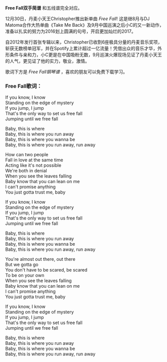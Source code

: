 

**Free Fall双手简谱** 和五线谱完全对应。

12月30日，丹麦小天王Christopher推出新单曲 _Free Fall_! 这是继8月与DJ Matoma合作大热单曲《Take Me
Back》及9月中国巡演之后小C的又一新动作，准备以扎实的努力为2016划上圆满的句号，开启更加灿烂的2017。

自2012年发行首张专辑以来，Christopher已收割6座极具分量的丹麦音乐奖项，斩获无数榜单冠军，并在Spotify上累计超过一亿流量！凭借出众的音乐才华，外形条件与亲和力，小C更是在中国吸粉无数，9月巡演火爆现场见证了丹麦小天王的人气，更见证了他的实力，敬业，激情。

歌词下方是 _Free Fall钢琴谱_ ，喜欢的朋友可以免费下载学习。

### Free Fall歌词：

If you know, I know  
Standing on the edge of mystery  
If you jump, I jump  
That's the only way to set us free fall  
Jumping until we free fall

Baby, this is where  
Baby, this is where you run away  
Baby, this is where you wanna be  
Baby, this is where you run away, run away

How can two people  
Fall in love at the same time  
Acting like it's not possible  
We're both in denial  
When you see the leaves falling  
Baby know that you can lean on me  
I can't promise anything  
You just gotta trust me, baby

If you know, I know  
Standing on the edge of mystery  
If you jump, I jump  
That's the only way to set us free fall  
Jumping until we free fall

Baby, this is where  
Baby, this is where you run away  
Baby, this is where you wanna be  
Baby, this is where you run away, run away

You're almost out there, out there  
But we gotta go  
You don't have to be scared, be scared  
To be on your own  
When you see the leaves falling  
Baby know that you can lean on me  
I can't promise anything  
You just gotta trust me, baby

If you know, I know  
Standing on the edge of mystery  
If you jump, I jump  
That's the only way to set us free fall  
Jumping until we free fall

Baby, this is where  
Baby, this is where you run away  
Baby, this is where you wanna be  
Baby, this is where you run away, run away

